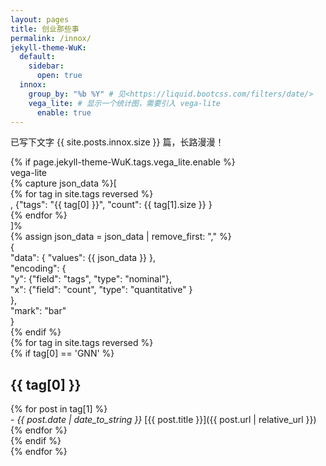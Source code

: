 ```yaml
---
layout: pages
title: 创业那些事
permalink: /innox/
jekyll-theme-WuK:
  default:
    sidebar:
      open: true
  innox:
    group_by: "%b %Y" # 见<https://liquid.bootcss.com/filters/date/>
    vega_lite: # 显示一个统计图，需要引入 vega-lite
      enable: true
---
```

已写下文字 {{ site.posts.innox.size }} 篇，长路漫漫！

{% if page.jekyll-theme-WuK.tags.vega_lite.enable %}  
 vega-lite  
 {% capture json_data %}[  
   {% for tag in site.tags reversed %}  
    , {"tags": "{{ tag[0] }}", "count": {{ tag[1].size }} }  
   {% endfor %}  
 ]%  
 {% assign json_data = json_data | remove_first: "," %}  
 {  
   "data": { "values": {{ json_data }} },  
   "encoding": {  
     "y": {"field": "tags", "type": "nominal"},  
     "x": {"field": "count", "type": "quantitative" }  
   },  
   "mark": "bar"  
 }  
{% endif %}  
{% for tag in site.tags reversed %}  
 {% if tag[0] == 'GNN' %}  
   ## {{ tag[0] }}  
   {% for post in tag[1] %}  
     - *{{ post.date | date_to_string }}* [{{ post.title }}]({{ post.url | relative_url }})  
   {% endfor %}  
 {% endif %}  
{% endfor %} 